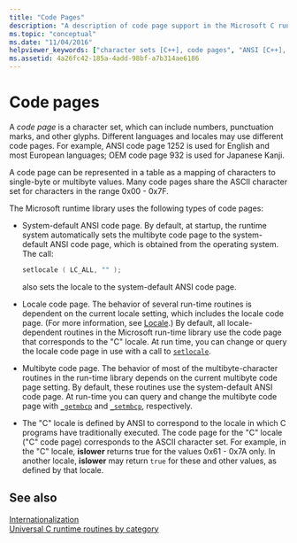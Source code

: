 ```yaml
---
title: "Code Pages"
description: "A description of code page support in the Microsoft C runtime."
ms.topic: "conceptual"
ms.date: "11/04/2016"
helpviewer_keywords: ["character sets [C++], code pages", "ANSI [C++], code pages", "system-default code page", "multibyte code pages [C++]", "localization [C++], code pages", "code pages [C++], types of", "locale code pages [C++]"]
ms.assetid: 4a26fc42-185a-4add-98bf-a7b314ae6186
---
```

# Code pages

A *code page* is a character set, which can include numbers, punctuation marks, and other glyphs. Different languages and locales may use different code pages. For example, ANSI code page 1252 is used for English and most European languages; OEM code page 932 is used for Japanese Kanji.

A code page can be represented in a table as a mapping of characters to single-byte or multibyte values. Many code pages share the ASCII character set for characters in the range 0x00 - 0x7F.

The Microsoft runtime library uses the following types of code pages:

- System-default ANSI code page. By default, at startup, the runtime system automatically sets the multibyte code page to the system-default ANSI code page, which is obtained from the operating system. The call:

    ```C
    setlocale ( LC_ALL, "" );
    ```

   also sets the locale to the system-default ANSI code page.

- Locale code page. The behavior of several run-time routines is dependent on the current locale setting, which includes the locale code page. (For more information, see [Locale](./locale.md).) By default, all locale-dependent routines in the Microsoft run-time library use the code page that corresponds to the "C" locale. At run time, you can change or query the locale code page in use with a call to [`setlocale`](./reference/setlocale-wsetlocale.md).

- Multibyte code page. The behavior of most of the multibyte-character routines in the run-time library depends on the current multibyte code page setting. By default, these routines use the system-default ANSI code page. At run-time you can query and change the multibyte code page with [`_getmbcp`](./reference/getmbcp.md) and [`_setmbcp`](./reference/setmbcp.md), respectively.

- The "C" locale is defined by ANSI to correspond to the locale in which C programs have traditionally executed. The code page for the "C" locale ("C" code page) corresponds to the ASCII character set. For example, in the "C" locale, **islower** returns true for the values 0x61 - 0x7A only. In another locale, **islower** may return `true` for these and other values, as defined by that locale.

## See also

[Internationalization](./internationalization.md)\
[Universal C runtime routines by category](./run-time-routines-by-category.md)
